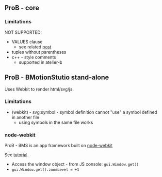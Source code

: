 

## ProB - core

### Limitations

NOT SUPPORTED:
- VALUES clause
	- see related [post](https://groups.google.com/forum/#!topic/prob-users/ObdhVgF0dpY)
- tuples without parentheses
- c++ - style comments
	- supported in atelier-b  	
 
## ProB - BMotionStutio stand-alone

Uses Webkit to render html/svg/js.

### Limitations

- (webkit) - svg:symbol - symbol definition cannot "use" a symbol defined in another file
	- using symbols in the same file works

### node-webkit

ProB - BMS is an app framework built on [node-webkit](https://github.com/nwjs/nw.js)

See [tutorial](https://gentlenode.com/journal/node-webkit-1-complete-cheatsheet/26).

- Access the window object - from JS console: `gui.Window.get()`
- `gui.Window.get().zoomLevel = +1`
